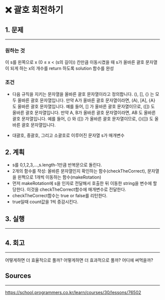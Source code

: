 # ❌ 괄호 회전하기

## 1. 문제

---

### 원하는 것

이 s를 왼쪽으로 x (0 ≤ x < (s의 길이)) 칸만큼 이동시켰을 때 s가 올바른 괄호 문자열이 되게 하는 x의 개수를 return 하도록 solution 함수를 완성

### 조건

- 다음 규칙을 지키는 문자열을 올바른 괄호 문자열이라고 정의합니다.
  (), [], {} 는 모두 올바른 괄호 문자열입니다.
  만약 A가 올바른 괄호 문자열이라면, (A), [A], {A} 도 올바른 괄호 문자열입니다. 예를 들어, [] 가 올바른 괄호 문자열이므로, ([]) 도 올바른 괄호 문자열입니다.
  만약 A, B가 올바른 괄호 문자열이라면, AB 도 올바른 괄호 문자열입니다. 예를 들어, {} 와 ([]) 가 올바른 괄호 문자열이므로, {}([]) 도 올바른 괄호 문자열입니다.

- 대괄호, 중괄호, 그리고 소괄호로 이루어진 문자열 s가 매개변수

## 2. 계획

- s를 0,1,2,3,...,s.length-1만큼 반복문으로 돌린다.
- 2개의 함수를 작성: 올바른 문자열인지 확인하는 함수(checkTheCorrect), 문자열을 왼쩍으로 1개씩 이동하는 함수(makeRotation)
- 먼저 makeRotation에 s을 인자로 전달해서 호출한 뒤 이동한 string을 변수에 할당한다. 이것을 checkTheCorrect함수에 매개변수로 전달한다.
- checkTheCorrect함수는 true or false를 리턴한다.
- true일때 count값을 1씩 증감시킨다.

## 3. 실행

---

## 4. 회고

---

어떻게하면 더 효율적으로 풀까?
어떻게하면 더 효과적으로 풀까?
어디에 써먹을까?

## Sources

---

https://school.programmers.co.kr/learn/courses/30/lessons/76502
